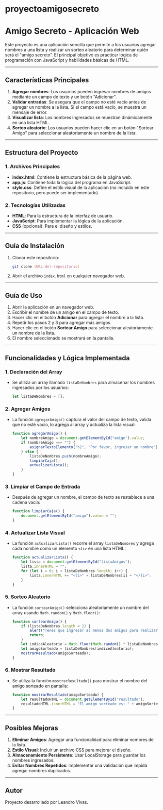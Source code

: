 # proyectoamigosecreto
# Amigo Secreto - Aplicación Web

Este proyecto es una aplicación sencilla que permite a los usuarios agregar nombres a una lista y realizar un sorteo aleatorio para determinar quién será el "amigo secreto". El principal objetivo es practicar lógica de programación con JavaScript y habilidades básicas de HTML.

---

## Características Principales

1. **Agregar nombres**: Los usuarios pueden ingresar nombres de amigos mediante un campo de texto y un botón "Adicionar".
2. **Validar entradas**: Se asegura que el campo no esté vacío antes de agregar un nombre a la lista. Si el campo está vacío, se muestra un mensaje de error.
3. **Visualizar lista**: Los nombres ingresados se muestran dinámicamente en una lista HTML.
4. **Sorteo aleatorio**: Los usuarios pueden hacer clic en un botón "Sortear Amigo" para seleccionar aleatoriamente un nombre de la lista.

---

## Estructura del Proyecto

### **1. Archivos Principales**

- **index.html**: Contiene la estructura básica de la página web.
- **app.js**: Contiene toda la lógica del programa en JavaScript.
- **style.css**: Define el estilo visual de la aplicación (no incluido en este repositorio, pero puede ser implementado).

### **2. Tecnologías Utilizadas**

- **HTML**: Para la estructura de la interfaz de usuario.
- **JavaScript**: Para implementar la lógica de la aplicación.
- **CSS** (opcional): Para el diseño y estilos.

---

## Guía de Instalación

1. Clonar este repositorio:
   ```bash
   git clone [URL-del-repositorio]
   ```
2. Abrir el archivo `index.html` en cualquier navegador web.

---

## Guía de Uso

1. Abrir la aplicación en un navegador web.
2. Escribir el nombre de un amigo en el campo de texto.
3. Hacer clic en el botón **Adicionar** para agregar el nombre a la lista.
4. Repetir los pasos 2 y 3 para agregar más amigos.
5. Hacer clic en el botón **Sortear Amigo** para seleccionar aleatoriamente un nombre de la lista.
6. El nombre seleccionado se mostrará en la pantalla.

---

## Funcionalidades y Lógica Implementada

### **1. Declaración del Array**

- Se utiliza un array llamado `listaDeNombres` para almacenar los nombres ingresados por los usuarios:
  ```javascript
  let listaDeNombres = [];
  ```

### **2. Agregar Amigos**

- La función `agregarAmigo()` captura el valor del campo de texto, valida que no esté vacío, lo agrega al array y actualiza la lista visual:
  ```javascript
  function agregarAmigo() {
      let nombreAmigo = document.getElementById("amigo").value;
      if (nombreAmigo === "") {
          asignarTextoElemento("h2", "Por favor, ingresar un nombre");
      } else {
          listaDeNombres.push(nombreAmigo);
          limpiarCaja();
          actualizarLista();
      }
  }
  ```

### **3. Limpiar el Campo de Entrada**

- Después de agregar un nombre, el campo de texto se restablece a una cadena vacía:
  ```javascript
  function limpiarCaja() {
      document.getElementById("amigo").value = "";
  }
  ```

### **4. Actualizar Lista Visual**

- La función `actualizarLista()` recorre el array `listaDeNombres` y agrega cada nombre como un elemento `<li>` en una lista HTML:
  ```javascript
  function actualizarLista() {
      let lista = document.getElementById("listaAmigos");
      lista.innerHTML = "";
      for (let i = 0; i < listaDeNombres.length; i++) {
          lista.innerHTML += "<li>" + listaDeNombres[i] + "</li>";
      }
  }
  ```

### **5. Sorteo Aleatorio**

- La función `sortearAmigo()` selecciona aleatoriamente un nombre del array usando `Math.random()` y `Math.floor()`:
  ```javascript
  function sortearAmigo() {
      if (listaDeNombres.length < 2) {
          alert("Tenes que ingresar al menos dos amigos para realizar el sorteo.");
          return;
      }
      let indiceAleatorio = Math.floor(Math.random() * listaDeNombres.length);
      let amigoSorteado = listaDeNombres[indiceAleatorio];
      mostrarResultado(amigoSorteado);
  }
  ```

### **6. Mostrar Resultado**

- Se utiliza la función `mostrarResultado()` para mostrar el nombre del amigo sorteado en pantalla:
  ```javascript
  function mostrarResultado(amigoSorteado) {
      let resultadoHTML = document.getElementById("resultado");
      resultadoHTML.innerHTML = "El amigo sorteado es: " + amigoSorteado;
  }
  ```

---

## Posibles Mejoras

1. **Eliminar Amigos**: Agregar una funcionalidad para eliminar nombres de la lista.
2. **Estilo Visual**: Incluir un archivo CSS para mejorar el diseño.
3. **Almacenamiento Persistente**: Usar LocalStorage para guardar los nombres ingresados.
4. **Evitar Nombres Repetidos**: Implementar una validación que impida agregar nombres duplicados.

---

## Autor

Proyecto desarrollado por Leandro Vivas.

